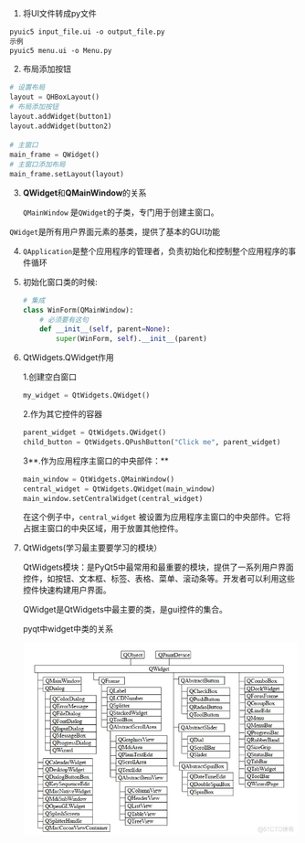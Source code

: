1. 将UI文件转成py文件

```
pyuic5 input_file.ui -o output_file.py
示例
pyuic5 menu.ui -o Menu.py
```



2.  布局添加按钮

```python
# 设置布局
layout = QHBoxLayout()
# 布局添加按钮
layout.addWidget(button1)
layout.addWidget(button2)

# 主窗口
main_frame = QWidget()
# 主窗口添加布局
main_frame.setLayout(layout)
```



3. **QWidget**和**QMainWindow**的关系

   `QMainWindow` 是`QWidget`的子类，专门用于创建主窗口。

​       `QWidget`是所有用户界面元素的基类，提供了基本的GUI功能



4. `QApplication`是整个应用程序的管理者，负责初始化和控制整个应用程序的事件循环



5. 初始化窗口类的时候:

   ```python
   # 集成
   class WinForm(QMainWindow):
       # 必须要有这句
       def __init__(self, parent=None):
           super(WinForm, self).__init__(parent)
   ```



6. QtWidgets.QWidget作用

   1.创建空白窗口

   ```python
   my_widget = QtWidgets.QWidget()
   ```

   2.作为其它控件的容器

   ```python
   parent_widget = QtWidgets.QWidget()
   child_button = QtWidgets.QPushButton("Click me", parent_widget)
   ```

   3**.作为应用程序主窗口的中央部件：**

   ```python
   main_window = QtWidgets.QMainWindow()
   central_widget = QtWidgets.QWidget(main_window)
   main_window.setCentralWidget(central_widget)
   ```

   在这个例子中，`central_widget` 被设置为应用程序主窗口的中央部件。它将占据主窗口的中央区域，用于放置其他控件。



7. QtWidgets(学习最主要要学习的模块）

   QtWidgets模块：是PyQt5中最常用和最重要的模块，提供了一系列用户界面控件，如按钮、文本框、标签、表格、菜单、滚动条等。开发者可以利用这些控件快速构建用户界面。

   QWidget是QtWidgets中最主要的类，是gui控件的集合。

   pyqt中widget中类的关系

   ![pyqt_widgets](img\pytqt_widgets.webp)